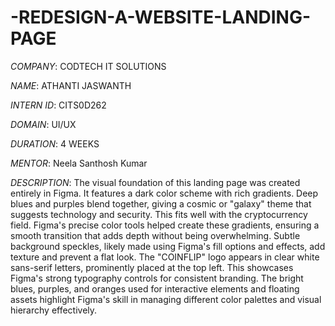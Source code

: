 # -REDESIGN-A-WEBSITE-LANDING-PAGE

*COMPANY*: CODTECH IT SOLUTIONS

*NAME*: ATHANTI JASWANTH

*INTERN ID*: CITS0D262

*DOMAIN*: UI/UX

*DURATION*: 4 WEEKS

*MENTOR*: Neela Santhosh Kumar

*DESCRIPTION*: The visual foundation of this landing page was created entirely in Figma. It features a dark color scheme with rich gradients. Deep blues and purples blend together, giving a cosmic or "galaxy" theme that suggests technology and security. This fits well with the cryptocurrency field. Figma's precise color tools helped create these gradients, ensuring a smooth transition that adds depth without being overwhelming. Subtle background speckles, likely made using Figma's fill options and effects, add texture and prevent a flat look. The "COINFLIP" logo appears in clear white sans-serif letters, prominently placed at the top left. This showcases Figma's strong typography controls for consistent branding. The bright blues, purples, and oranges used for interactive elements and floating assets highlight Figma's skill in managing different color palettes and visual hierarchy effectively.
